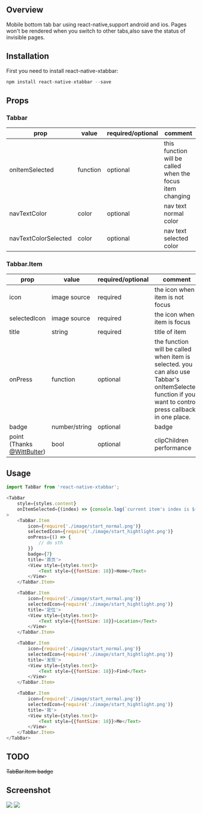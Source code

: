 ## Overview
Mobile bottom tab bar using react-native,support android and ios.
Pages won't be rendered when you switch to other tabs,also save the status of invisible pages.

## Installation

First you need to install react-native-xtabbar:

```javascript
npm install react-native-xtabbar --save
```

## Props

### Tabbar

| prop | value | required/optional | comment |
| --- | --- | --- | --- |
| onItemSelected | function | optional | this function will be called when the focus item changing |
| navTextColor | color | optional | nav text normal color |
| navTextColorSelected | color | optional | nav text selected color |

### Tabbar.Item

| prop | value | required/optional | comment |
| --- | --- | --- | --- |
| icon | image source | required | the icon when item is not focus |
| selectedIcon | image source | required | the icon when item is focus |
| title | string | required | title of item |
| onPress | function | optional | the function will be called when item is selected. you can also use Tabbar's onItemSelected function if you want to control press callback in one place. |
| badge | number/string | optional | badge |
| point (Thanks [@WittBulter](https://github.com/WittBulter)) | bool | optional | clipChildren performance |

## Usage

```javascript
import TabBar from 'react-native-xtabbar';

<TabBar
    style={styles.content}
    onItemSelected={(index) => {console.log(`current item's index is ${index}`);}}
>
    <TabBar.Item
        icon={require('./image/start_normal.png')}
        selectedIcon={require('./image/start_hightlight.png')}
        onPress={() => {
            // do sth
        }}
        badge={7}
        title='首页'>
        <View style={styles.text}>
            <Text style={{fontSize: 18}}>Home</Text>
        </View>
    </TabBar.Item>

    <TabBar.Item
        icon={require('./image/start_normal.png')}
        selectedIcon={require('./image/start_hightlight.png')}
        title='定位'>
        <View style={styles.text}>
            <Text style={{fontSize: 18}}>Location</Text>
        </View>
    </TabBar.Item>

    <TabBar.Item
        icon={require('./image/start_normal.png')}
        selectedIcon={require('./image/start_hightlight.png')}
        title='发现'>
        <View style={styles.text}>
            <Text style={{fontSize: 18}}>Find</Text>
        </View>
    </TabBar.Item>

    <TabBar.Item
        icon={require('./image/start_normal.png')}
        selectedIcon={require('./image/start_hightlight.png')}
        title='我'>
        <View style={styles.text}>
            <Text style={{fontSize: 18}}>Me</Text>
        </View>
    </TabBar.Item>
</TabBar>

```
## TODO
~~TabBar.Item badge~~

## Screenshot
![](https://github.com/ngstyle/react-native-tabBar/raw/master/screenshot/screenshot_ios.jpg)
![](https://github.com/ngstyle/react-native-tabBar/raw/master/screenshot/screenshot_android.jpg)
